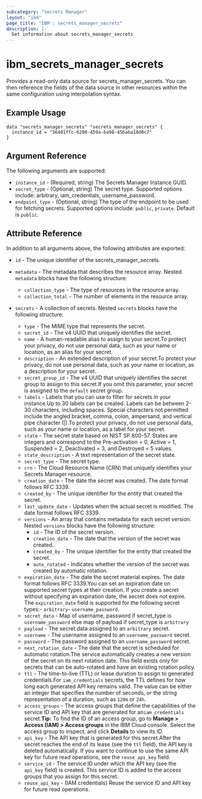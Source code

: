 ```yaml
---
subcategory: "Secrets Manager"
layout: "ibm"
page_title: "IBM : secrets_manager_secrets"
description: |-
  Get information about secrets_manager_secrets
---
```


# ibm\_secrets_manager_secrets

Provides a read-only data source for secrets_manager_secrets. You can then reference the fields of the data source in other resources within the same configuration using interpolation syntax.

## Example Usage

```hcl
data "secrets_manager_secrets" "secrets_manager_secrets" {
  instance_id = "36401ffc-6280-459a-ba98-456aba10d0c7"
}
```

## Argument Reference

The following arguments are supported:

* `instance_id` - (Required, string) The Secrets Manager Instance GUID.
* `secret_type` - (Optional, string) The secret type. Supported options include: arbitrary, iam_credentials, username_password.
* `endpoint_type` - (Optional, string) The type of the endpoint to be used for fetching secrets. Supported options include: `public`, `private`. Default is `public`.

## Attribute Reference

In addition to all arguments above, the following attributes are exported:

* `id` - The unique identifier of the secrets_manager_secrets.
* `metadata` - The metadata that describes the resource array. Nested `metadata` blocks have the following structure:
	* `collection_type` - The type of resources in the resource array.
	* `collection_total` - The number of elements in the resource array.

* `secrets` - A collection of secrets. Nested `secrets` blocks have the following structure:
	* `type` - The MIME type that represents the secret.
	* `secret_id` - The v4 UUID that uniquely identifies the secret.
	* `name` - A human-readable alias to assign to your secret.To protect your privacy, do not use personal data, such as your name or location, as an alias for your secret.
	* `description` - An extended description of your secret.To protect your privacy, do not use personal data, such as your name or location, as a description for your secret.
	* `secret_group_id` - The v4 UUID that uniquely identifies the secret group to assign to this secret.If you omit this parameter, your secret is assigned to the `default` secret group.
	* `labels` - Labels that you can use to filter for secrets in your instance.Up to 30 labels can be created. Labels can be between 2-30 characters, including spaces. Special characters not permitted include the angled bracket, comma, colon, ampersand, and vertical pipe character (|).To protect your privacy, do not use personal data, such as your name or location, as a label for your secret.
	* `state` - The secret state based on NIST SP 800-57. States are integers and correspond to the Pre-activation = 0, Active = 1,  Suspended = 2, Deactivated = 3, and Destroyed = 5 values.
	* `state_description` - A text representation of the secret state.
	* `secret_type` - The secret type.
	* `crn` - The Cloud Resource Name (CRN) that uniquely identifies your Secrets Manager resource.
	* `creation_date` - The date the secret was created. The date format follows RFC 3339.
	* `created_by` - The unique identifier for the entity that created the secret.
	* `last_update_date` - Updates when the actual secret is modified. The date format follows RFC 3339.
	* `versions` - An array that contains metadata for each secret version. Nested `versions` blocks have the following structure:
		* `id` - The ID of the secret version.
		* `creation_date` - The date that the version of the secret was created.
		* `created_by` - The unique identifier for the entity that created the secret.
		* `auto_rotated` - Indicates whether the version of the secret was created by automatic rotation.
	* `expiration_date` - The date the secret material expires. The date format follows RFC 3339.You can set an expiration date on supported secret types at their creation. If you create a secret without specifying an expiration date, the secret does not expire. The `expiration_date` field is supported for the following secret types:- `arbitrary`- `username_password`.
	* `secret_data` - Map of username, password if secret_type is `username_password` else map of payload if secret_type is `arbitrary`
	* `payload` - The secret data assigned to an `arbitrary` secret.
	* `username` - The username assigned to an  `username_password` secret.
	* `password` - The password assigned to an  `username_password` secret.
	* `next_rotation_date` - The date that the secret is scheduled for automatic rotation.The service automatically creates a new version of the secret on its next rotation date. This field exists only for secrets that can be auto-rotated and have an existing rotation policy.
	* `ttl` - The time-to-live (TTL) or lease duration to assign to generated credentials.For `iam_credentials` secrets, the TTL defines for how long each generated API key remains valid. The value can be either an integer that specifies the number of seconds, or the string representation of a duration, such as `120m` or `24h`.
	* `access_groups` - The access groups that define the capabilities of the service ID and API key that are generated for an`iam_credentials` secret.**Tip:** To find the ID of an access group, go to **Manage > Access (IAM) > Access groups** in the IBM Cloud console. Select the access group to inspect, and click **Details** to view its ID.
	* `api_key` - The API key that is generated for this secret.After the secret reaches the end of its lease (see the `ttl` field), the API key is deleted automatically. If you want to continue to use the same API key for future read operations, see the `reuse_api_key` field.
	* `service_id` - The service ID under which the API key (see the `api_key` field) is created. This service ID is added to the access groups that you assign for this secret.
	* `reuse_api_key` - (IAM credentials) Reuse the service ID and API key for future read operations.

